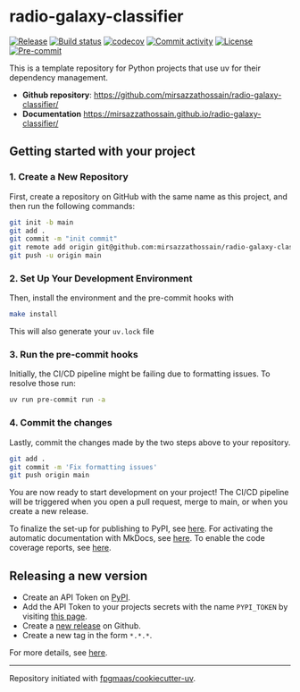# radio-galaxy-classifier

[![Release](https://img.shields.io/github/v/release/mirsazzathossain/radio-galaxy-classifier)](https://img.shields.io/github/v/release/mirsazzathossain/radio-galaxy-classifier)
[![Build status](https://img.shields.io/github/actions/workflow/status/mirsazzathossain/radio-galaxy-classifier/main.yml?branch=main)](https://github.com/mirsazzathossain/radio-galaxy-classifier/actions/workflows/main.yml?query=branch%3Amain)
[![codecov](https://codecov.io/gh/mirsazzathossain/radio-galaxy-classifier/branch/main/graph/badge.svg)](https://codecov.io/gh/mirsazzathossain/radio-galaxy-classifier)
[![Commit activity](https://img.shields.io/github/commit-activity/m/mirsazzathossain/radio-galaxy-classifier)](https://img.shields.io/github/commit-activity/m/mirsazzathossain/radio-galaxy-classifier)
[![License](https://img.shields.io/github/license/mirsazzathossain/radio-galaxy-classifier?label=license)](https://img.shields.io/github/license/mirsazzathossain/radio-galaxy-classifier?label=license)
[![Pre-commit](https://img.shields.io/badge/pre--commit-enabled-brightgreen?logo=pre-commit)](https://github.com/pre-commit/pre-commit)

This is a template repository for Python projects that use uv for their dependency management.

- **Github repository**: <https://github.com/mirsazzathossain/radio-galaxy-classifier/>
- **Documentation** <https://mirsazzathossain.github.io/radio-galaxy-classifier/>

## Getting started with your project

### 1. Create a New Repository

First, create a repository on GitHub with the same name as this project, and then run the following commands:

```bash
git init -b main
git add .
git commit -m "init commit"
git remote add origin git@github.com:mirsazzathossain/radio-galaxy-classifier.git
git push -u origin main
```

### 2. Set Up Your Development Environment

Then, install the environment and the pre-commit hooks with

```bash
make install
```

This will also generate your `uv.lock` file

### 3. Run the pre-commit hooks

Initially, the CI/CD pipeline might be failing due to formatting issues. To resolve those run:

```bash
uv run pre-commit run -a
```

### 4. Commit the changes

Lastly, commit the changes made by the two steps above to your repository.

```bash
git add .
git commit -m 'Fix formatting issues'
git push origin main
```

You are now ready to start development on your project!
The CI/CD pipeline will be triggered when you open a pull request, merge to main, or when you create a new release.

To finalize the set-up for publishing to PyPI, see [here](https://fpgmaas.github.io/cookiecutter-uv/features/publishing/#set-up-for-pypi).
For activating the automatic documentation with MkDocs, see [here](https://fpgmaas.github.io/cookiecutter-uv/features/mkdocs/#enabling-the-documentation-on-github).
To enable the code coverage reports, see [here](https://fpgmaas.github.io/cookiecutter-uv/features/codecov/).

## Releasing a new version

- Create an API Token on [PyPI](https://pypi.org/).
- Add the API Token to your projects secrets with the name `PYPI_TOKEN` by visiting [this page](https://github.com/mirsazzathossain/radio-galaxy-classifier/settings/secrets/actions/new).
- Create a [new release](https://github.com/mirsazzathossain/radio-galaxy-classifier/releases/new) on Github.
- Create a new tag in the form `*.*.*`.

For more details, see [here](https://fpgmaas.github.io/cookiecutter-uv/features/cicd/#how-to-trigger-a-release).

---

Repository initiated with [fpgmaas/cookiecutter-uv](https://github.com/fpgmaas/cookiecutter-uv).

